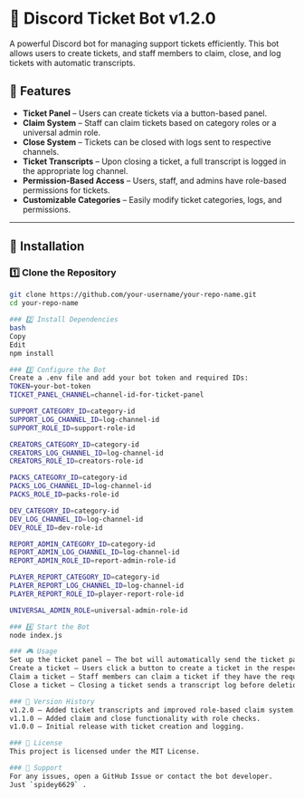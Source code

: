 # 🎫 Discord Ticket Bot v1.2.0  

A powerful Discord bot for managing support tickets efficiently. This bot allows users to create tickets, and staff members to claim, close, and log tickets with automatic transcripts.  

## 🚀 Features  

- **Ticket Panel** – Users can create tickets via a button-based panel.  
- **Claim System** – Staff can claim tickets based on category roles or a universal admin role.  
- **Close System** – Tickets can be closed with logs sent to respective channels.  
- **Ticket Transcripts** – Upon closing a ticket, a full transcript is logged in the appropriate log channel.  
- **Permission-Based Access** – Users, staff, and admins have role-based permissions for tickets.  
- **Customizable Categories** – Easily modify ticket categories, logs, and permissions.  

---

## 🔧 Installation  

### 1️⃣ Clone the Repository  
```bash
git clone https://github.com/your-username/your-repo-name.git
cd your-repo-name

### 2️⃣ Install Dependencies
bash
Copy
Edit
npm install

### 3️⃣ Configure the Bot
Create a .env file and add your bot token and required IDs:
TOKEN=your-bot-token
TICKET_PANEL_CHANNEL=channel-id-for-ticket-panel

SUPPORT_CATEGORY_ID=category-id
SUPPORT_LOG_CHANNEL_ID=log-channel-id
SUPPORT_ROLE_ID=support-role-id

CREATORS_CATEGORY_ID=category-id
CREATORS_LOG_CHANNEL_ID=log-channel-id
CREATORS_ROLE_ID=creators-role-id

PACKS_CATEGORY_ID=category-id
PACKS_LOG_CHANNEL_ID=log-channel-id
PACKS_ROLE_ID=packs-role-id

DEV_CATEGORY_ID=category-id
DEV_LOG_CHANNEL_ID=log-channel-id
DEV_ROLE_ID=dev-role-id

REPORT_ADMIN_CATEGORY_ID=category-id
REPORT_ADMIN_LOG_CHANNEL_ID=log-channel-id
REPORT_ADMIN_ROLE_ID=report-admin-role-id

PLAYER_REPORT_CATEGORY_ID=category-id
PLAYER_REPORT_LOG_CHANNEL_ID=log-channel-id
PLAYER_REPORT_ROLE_ID=player-report-role-id

UNIVERSAL_ADMIN_ROLE=universal-admin-role-id

### 4️⃣ Start the Bot
node index.js

### 🎮 Usage
Set up the ticket panel – The bot will automatically send the ticket panel when it starts.
Create a ticket – Users click a button to create a ticket in the respective category.
Claim a ticket – Staff members can claim a ticket if they have the required role.
Close a ticket – Closing a ticket sends a transcript log before deletion.

### 🔄 Version History
v1.2.0 – Added ticket transcripts and improved role-based claim system.
v1.1.0 – Added claim and close functionality with role checks.
v1.0.0 – Initial release with ticket creation and logging.

### 📜 License
This project is licensed under the MIT License.

### 📩 Support
For any issues, open a GitHub Issue or contact the bot developer.
Just `spidey6629` .
